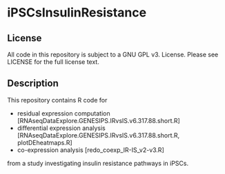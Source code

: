 # iPSCsInsulinResistance

## License
All code in this repository is subject to a GNU GPL v3. License. Please see LICENSE for the full license text.

## Description
This repository contains R code for
* residual expression computation [RNAseqDataExplore.GENESIPS.IRvsIS.v6.317.88.short.R]
* differential expression analysis [RNAseqDataExplore.GENESIPS.IRvsIS.v6.317.88.short.R, plotDEheatmaps.R]
* co-expression analysis [redo_coexp_IR-IS_v2-v3.R]

from a study investigating insulin resistance pathways in iPSCs.
